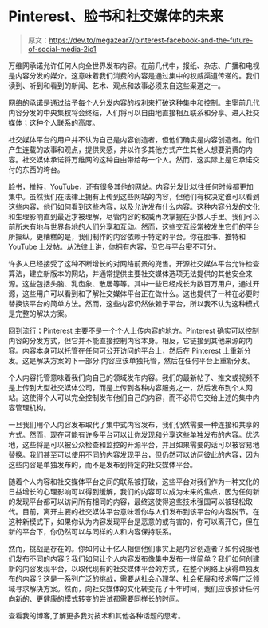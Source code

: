 # Pinterest、脸书和社交媒体的未来

> 原文：<https://dev.to/megazear7/pinterest-facebook-and-the-future-of-social-media-2io1>

万维网承诺允许任何人向全世界发布内容。在前几代中，报纸、杂志、广播和电视是内容分发的媒介。这意味着我们消费的内容是通过集中的权威渠道传递的。我们读到、听到和看到的新闻、艺术、观点和故事必须来自这些渠道之一。

网络的承诺是通过给予每个人分发内容的权利来打破这种集中和控制。主宰前几代内容分发的中央集权将会终结，人们将可以自由地直接相互联系和分享。进入社交媒体；这种个人联系的高度。

社交媒体平台的用户并不认为自己是内容创造者，但他们确实是内容创造者。他们产生连载的故事和观点，提供灵感，并以许多其他方式产生其他人想要消费的内容。社交媒体承诺将万维网的这种自由带给每一个人。然而，这实际上是它承诺交付的东西的垮台。

脸书，推特，YouTube，还有很多其他的网站。内容分发比以往任何时候都更加集中。虽然我们在法律上拥有上传到这些网站的内容，但他们有权决定谁可以看到这些内容，他们如何看到这些内容，以及允许发布什么内容。这种内容分发的文化和生理影响直到最近才被理解，尽管内容的权威再次掌握在少数人手里。我们可以前所未有地与世界各地的人们分享和互动。然而，这些交互经常被发生它们的平台所操纵。更糟糕的是，我们制作的内容依赖于特定的平台。你在脸书、推特和 YouTube 上发帖。从法律上讲，你拥有内容，但它与平台密不可分。

许多人已经接受了这种不断增长的对网络前景的兜售。开源社交媒体平台允许检查算法，建立新版本的网站，并通常提供主要社交媒体选项无法提供的其他安全来源。这些包括头脑、乳齿象、散居等等。其中一些已经成长为数百万用户，通过开源，这些用户可以看到和了解社交媒体平台正在做什么。这也提供了一种在必要时替换该平台的简单方法。然而，这些内容仍然依赖于平台，所以我不认为这种模式是完整的解决方案。

回到流行；Pinterest 主要不是一个个人上传内容的地方。Pinterest 确实可以控制内容的分发方式，但它并不能直接控制内容本身。相反，它链接到其他来源的内容。内容本身可以托管在任何可公开访问的平台上，然后在 Pinterest 上重新分发。这是解决方案的下一部分:内容应该单独托管，然后在任何平台上重新分发。

个人内容托管意味着我们向自己的领域发布内容。我们的最新帖子、推文或视频不是上传到大型社交媒体公司，而是上传到各种内容服务之一，然后发布到个人网站。这使得个人可以完全控制发布他们自己的内容，而不必将它交给上述的集中内容管理机构。

一旦我们用个人内容发布取代了集中式内容发布，我们仍然需要一种连接和共享的方式。然而，现在可能有许多平台可以让你发现和分享这些单独发布的内容。优选地，这些将是可以被公众检查和监控的开源平台，并且如果需要的话可以被容易地替换。我们甚至可以使用不同的内容发现平台，但仍然可以访问彼此的内容，因为这些内容是单独发布的，而不是发布到特定的社交媒体平台。

随着个人内容和社交媒体平台之间的联系被打破，这些平台对我们作为一种文化的日益增长的心理影响可以得到缓解，我们的内容可以成为未来的焦点，因为任何新的发现平台都可以访问所有相同的内容，最终这使得这些技术强国可以被轻松取代。目前，离开主要的社交媒体平台意味着你与人们发布到该平台的内容脱节。在这种新模式下，如果你认为内容发现平台是恶意的或有害的，你可以离开它，但在新的平台下，你仍然可以与同样的人和内容保持联系。

然而，挑战是存在的。你如何让十亿人相信他们事实上是内容创造者？如何说服他们发布不同的内容？我们如何让个人内容发布像集中发布一样简单？我们如何创建新的内容发现平台，以取代现有的社交媒体平台的方式，在整个网络上获得单独发布的内容？这是一系列广泛的挑战，需要从社会心理学、社会拓展和技术等广泛领域寻求解决方案。然而，向社交媒体的文化转变花了十年时间，我们应该预计任何向新的、更健康的模式转变的尝试都需要同样长的时间。

查看我的博客,了解更多我对技术和其他各种话题的思考。